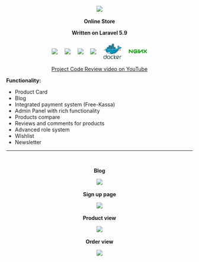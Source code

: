 <p align="center">
    <img src="https://i.ibb.co/VLsnPb1/1200px-Laravel-svg.png" width="150px">
</p>

<p align="center">
    <b>Online Store</b>
</p>

<p align="center">
    <b>Written on Laravel 5.9</b> <br /><br />
    <img align="center" style="margin-right: 15px" height="45px" src="https://www.php.net/images/logos/new-php-logo.svg" />
    <img align="center" style="margin-right: 15px" width="45px" src="https://i.ibb.co/VLsnPb1/1200px-Laravel-svg.png" />
    <img align="center" style="margin-right: 15px" width="50px" src="https://cdn.worldvectorlogo.com/logos/redis.svg" />
    <img align="center" style="margin-right: 15px" height="40px" src="https://upload.wikimedia.org/wikipedia/commons/thumb/f/f4/Elasticsearch_logo.svg/800px-Elasticsearch_logo.svg.png" />
    <img align="center" style="margin-right: 15px" width="50px" src="https://raw.githubusercontent.com/devicons/devicon/master/icons/docker/docker-original-wordmark.svg" />
    <img align="center" width="50px" src="https://raw.githubusercontent.com/devicons/devicon/master/icons/nginx/nginx-original.svg" />
</p>

<p align="center">
    <a href="https://youtu.be/36KlSTM4uSA">Project Code Review video on YouTube</a>
</p>

<p>
    <b>Functionality:</b>
    <ul>
        <li>Product Card</li>
        <li>Blog</li>
        <li>Integrated payment system (Free-Kassa)</li>
        <li>Admin Panel with rich functionality</li>
        <li>Products compare</li>
        <li>Reviews and comments for products</li>
        <li>Advanced role system</li>
        <li>Wishlist</li>
        <li>Newsletter</li>
    </ul>
</p>

<hr>

<br>

<p align="center"><b>Blog</b></p>
<p align="center">
    <img src="https://i.ibb.co/n8n5QSZ/image.png">
</p>

<p align="center"><b>Sign up page</b></p>
<p align="center">
    <img src="https://i.ibb.co/854dCX3/image.png">
</p>

<p align="center"><b>Product view</b></p>
<p align="center">
    <img src="https://i.ibb.co/LQ1Y1yT/image.png">
</p>

<p align="center"><b>Order view</b></p>
<p align="center">
    <img src="https://i.ibb.co/kSDSGKW/image.png">
</p>
